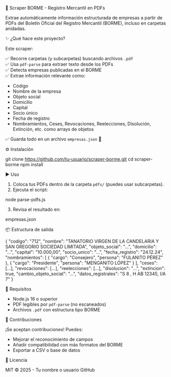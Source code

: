 📄 Scraper BORME - Registro Mercantil en PDFs

Extrae automáticamente información estructurada de empresas a partir de PDFs del Boletín Oficial del Registro Mercantil (BORME), incluso en carpetas anidadas.

✨ ¿Qué hace este proyecto?

Este scraper:

✅ Recorre carpetas (y subcarpetas) buscando archivos `.pdf`  
✅ Usa `pdf-parse` para extraer texto desde los PDFs  
✅ Detecta empresas publicadas en el BORME  
✅ Extrae información relevante como:

- Código
- Nombre de la empresa
- Objeto social
- Domicilio
- Capital
- Socio único
- Fecha de registro
- Nombramientos, Ceses, Revocaciones, Reelecciones, Disolución, Extinción, etc. como arrays de objetos

✅ Guarda todo en un archivo `empresas.json` 📁

⚙️ Instalación

git clone https://github.com/tu-usuario/scraper-borme.git
cd scraper-borme
npm install

▶️ Uso

1. Coloca tus PDFs dentro de la carpeta `pdfs/` (puedes usar subcarpetas).
2. Ejecuta el script:

node parse-pdfs.js

3. Revisa el resultado en:

empresas.json

📦 Estructura de salida

{
  "codigo": "712",
  "nombre": "TANATORIO VIRGEN DE LA CANDELARIA Y SAN GREGORIO SOCIEDAD LIMITADA",
  "objeto_social": "...",
  "domicilio": "...",
  "capital": "10.000,00",
  "socio_unico": "...",
  "fecha_registro": "24.12.24",
  "nombramientos": [
    { "cargo": "Consejero", "persona": "FULANITO PÉREZ" },
    { "cargo": "Presidente", "persona": "MENGANITO LÓPEZ" }
  ],
  "ceses": [...],
  "revocaciones": [...],
  "reelecciones": [...],
  "disolucion": "...",
  "extincion": true,
  "cambio_objeto_social": "...",
  "datos_registrales": "S 8 , H AB 12345, I/A 7"
}

🧠 Requisitos

- Node.js 16 o superior
- PDF legibles por `pdf-parse` (no escaneados)
- Archivos `.pdf` con estructura tipo BORME

🤝 Contribuciones

¡Se aceptan contribuciones! Puedes:

- Mejorar el reconocimiento de campos
- Añadir compatibilidad con más formatos del BORME
- Exportar a CSV o base de datos

📝 Licencia

MIT © 2025 - Tu nombre o usuario GitHub
